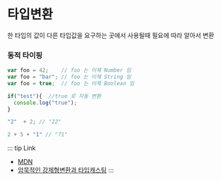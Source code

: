# 타입변환 

한 타입의 값이 다른 타입값을 요구하는 곳에서 사용될때 필요에 따라 알아서 변환

### 동적 타이핑

```js
var foo = 42;    // foo 는 이제 Number 임
var foo = "bar"; // foo 는 이제 String 임
var foo = true;  // foo 는 이제 Boolean 임
```



```js
if("test"){  //true 로 자동 변환
  console.log("true");
}

"2"  + 2; // "22"

2 + 5 + "1" // "71"
```

::: tip Link
- [MDN](https://developer.mozilla.org/ko/docs/Web/JavaScript/Data_structures)
- [암묵적인 강제형변환과 타입캐스팅](http://www.slideshare.net/senxation/ss-16791882)
:::
